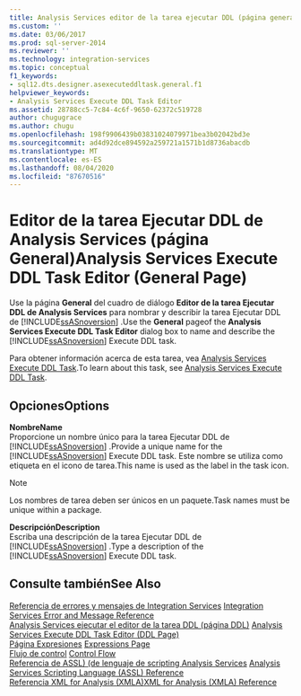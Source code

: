 ```yaml
---
title: Analysis Services editor de la tarea ejecutar DDL (página general) | Microsoft Docs
ms.custom: ''
ms.date: 03/06/2017
ms.prod: sql-server-2014
ms.reviewer: ''
ms.technology: integration-services
ms.topic: conceptual
f1_keywords:
- sql12.dts.designer.asexecuteddltask.general.f1
helpviewer_keywords:
- Analysis Services Execute DDL Task Editor
ms.assetid: 28788cc5-7c84-4c6f-9650-62372c519728
author: chugugrace
ms.author: chugu
ms.openlocfilehash: 198f9906439b03831024079971bea3b02042bd3e
ms.sourcegitcommit: ad4d92dce894592a259721a1571b1d8736abacdb
ms.translationtype: MT
ms.contentlocale: es-ES
ms.lasthandoff: 08/04/2020
ms.locfileid: "87670516"
---
```

# <a name="analysis-services-execute-ddl-task-editor-general-page"></a><span data-ttu-id="5ed32-102">Editor de la tarea Ejecutar DDL de Analysis Services (página General)</span><span class="sxs-lookup"><span data-stu-id="5ed32-102">Analysis Services Execute DDL Task Editor (General Page)</span></span>
  <span data-ttu-id="5ed32-103">Use la página **General** del cuadro de diálogo **Editor de la tarea Ejecutar DDL de Analysis Services** para nombrar y describir la tarea Ejecutar DDL de [!INCLUDE[ssASnoversion](../includes/ssasnoversion-md.md)] .</span><span class="sxs-lookup"><span data-stu-id="5ed32-103">Use the **General** pageof the **Analysis Services Execute DDL Task Editor** dialog box to name and describe the [!INCLUDE[ssASnoversion](../includes/ssasnoversion-md.md)] Execute DDL task.</span></span>  
  
 <span data-ttu-id="5ed32-104">Para obtener información acerca de esta tarea, vea [Analysis Services Execute DDL Task](control-flow/analysis-services-execute-ddl-task.md).</span><span class="sxs-lookup"><span data-stu-id="5ed32-104">To learn about this task, see [Analysis Services Execute DDL Task](control-flow/analysis-services-execute-ddl-task.md).</span></span>  
  
## <a name="options"></a><span data-ttu-id="5ed32-105">Opciones</span><span class="sxs-lookup"><span data-stu-id="5ed32-105">Options</span></span>  
 <span data-ttu-id="5ed32-106">**Nombre**</span><span class="sxs-lookup"><span data-stu-id="5ed32-106">**Name**</span></span>  
 <span data-ttu-id="5ed32-107">Proporcione un nombre único para la tarea Ejecutar DDL de [!INCLUDE[ssASnoversion](../includes/ssasnoversion-md.md)] .</span><span class="sxs-lookup"><span data-stu-id="5ed32-107">Provide a unique name for the [!INCLUDE[ssASnoversion](../includes/ssasnoversion-md.md)] Execute DDL task.</span></span> <span data-ttu-id="5ed32-108">Este nombre se utiliza como etiqueta en el icono de tarea.</span><span class="sxs-lookup"><span data-stu-id="5ed32-108">This name is used as the label in the task icon.</span></span>  
  
> [!NOTE]  
>  <span data-ttu-id="5ed32-109">Los nombres de tarea deben ser únicos en un paquete.</span><span class="sxs-lookup"><span data-stu-id="5ed32-109">Task names must be unique within a package.</span></span>  
  
 <span data-ttu-id="5ed32-110">**Descripción**</span><span class="sxs-lookup"><span data-stu-id="5ed32-110">**Description**</span></span>  
 <span data-ttu-id="5ed32-111">Escriba una descripción de la tarea Ejecutar DDL de [!INCLUDE[ssASnoversion](../includes/ssasnoversion-md.md)] .</span><span class="sxs-lookup"><span data-stu-id="5ed32-111">Type a description of the [!INCLUDE[ssASnoversion](../includes/ssasnoversion-md.md)] Execute DDL task.</span></span>  
  
## <a name="see-also"></a><span data-ttu-id="5ed32-112">Consulte también</span><span class="sxs-lookup"><span data-stu-id="5ed32-112">See Also</span></span>  
 <span data-ttu-id="5ed32-113">[Referencia de errores y mensajes de Integration Services](../../2014/integration-services/integration-services-error-and-message-reference.md) </span><span class="sxs-lookup"><span data-stu-id="5ed32-113">[Integration Services Error and Message Reference](../../2014/integration-services/integration-services-error-and-message-reference.md) </span></span>  
 <span data-ttu-id="5ed32-114">[Analysis Services ejecutar el editor de la tarea DDL &#40;página DDL&#41;](../../2014/integration-services/analysis-services-execute-ddl-task-editor-ddl-page.md) </span><span class="sxs-lookup"><span data-stu-id="5ed32-114">[Analysis Services Execute DDL Task Editor &#40;DDL Page&#41;](../../2014/integration-services/analysis-services-execute-ddl-task-editor-ddl-page.md) </span></span>  
 <span data-ttu-id="5ed32-115">[Página Expresiones](expressions/expressions-page.md) </span><span class="sxs-lookup"><span data-stu-id="5ed32-115">[Expressions Page](expressions/expressions-page.md) </span></span>  
 <span data-ttu-id="5ed32-116">[Flujo de control](control-flow/control-flow.md) </span><span class="sxs-lookup"><span data-stu-id="5ed32-116">[Control Flow](control-flow/control-flow.md) </span></span>  
 <span data-ttu-id="5ed32-117">[Referencia de ASSL&#41; &#40;de lenguaje de scripting Analysis Services](https://docs.microsoft.com/bi-reference/assl/analysis-services-scripting-language-assl-for-xmla) </span><span class="sxs-lookup"><span data-stu-id="5ed32-117">[Analysis Services Scripting Language &#40;ASSL&#41; Reference](https://docs.microsoft.com/bi-reference/assl/analysis-services-scripting-language-assl-for-xmla) </span></span>  
 [<span data-ttu-id="5ed32-118">Referencia XML for Analysis &#40;XMLA&#41;</span><span class="sxs-lookup"><span data-stu-id="5ed32-118">XML for Analysis  &#40;XMLA&#41; Reference</span></span>](https://docs.microsoft.com/bi-reference/xmla/xml-for-analysis-xmla-reference)  
  
  
